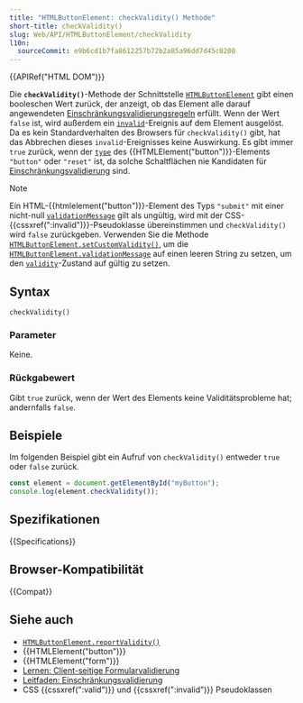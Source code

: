 ```yaml
---
title: "HTMLButtonElement: checkValidity() Methode"
short-title: checkValidity()
slug: Web/API/HTMLButtonElement/checkValidity
l10n:
  sourceCommit: e9b6cd1b7fa8612257b72b2a85a96dd7d45c0200
---
```


{{APIRef("HTML DOM")}}

Die **`checkValidity()`**-Methode der Schnittstelle [`HTMLButtonElement`](/de/docs/Web/API/HTMLButtonElement) gibt einen booleschen Wert zurück, der anzeigt, ob das Element alle darauf angewendeten [Einschränkungsvalidierungsregeln](/de/docs/Web/HTML/Guides/Constraint_validation) erfüllt. Wenn der Wert `false` ist, wird außerdem ein [`invalid`](/de/docs/Web/API/HTMLInputElement/invalid_event)-Ereignis auf dem Element ausgelöst. Da es kein Standardverhalten des Browsers für `checkValidity()` gibt, hat das Abbrechen dieses `invalid`-Ereignisses keine Auswirkung. Es gibt immer `true` zurück, wenn der [`type`](/de/docs/Web/API/HTMLButtonElement/type) des {{HTMLElement("button")}}-Elements `"button"` oder `"reset"` ist, da solche Schaltflächen nie Kandidaten für [Einschränkungsvalidierung](/de/docs/Web/HTML/Guides/Constraint_validation) sind.

> [!NOTE]
> Ein HTML-{{htmlelement("button")}}-Element des Typs `"submit"` mit einer nicht-null [`validationMessage`](/de/docs/Web/API/HTMLButtonElement/validationMessage) gilt als ungültig, wird mit der CSS-{{cssxref(":invalid")}}-Pseudoklasse übereinstimmen und `checkValidity()` wird `false` zurückgeben. Verwenden Sie die Methode [`HTMLButtonElement.setCustomValidity()`](/de/docs/Web/API/HTMLButtonElement/setCustomValidity), um die [`HTMLButtonElement.validationMessage`](/de/docs/Web/API/HTMLButtonElement/validationMessage) auf einen leeren String zu setzen, um den [`validity`](/de/docs/Web/API/HTMLButtonElement/validity)-Zustand auf gültig zu setzen.

## Syntax

```js-nolint
checkValidity()
```

### Parameter

Keine.

### Rückgabewert

Gibt `true` zurück, wenn der Wert des Elements keine Validitätsprobleme hat; andernfalls `false`.

## Beispiele

Im folgenden Beispiel gibt ein Aufruf von `checkValidity()` entweder `true` oder `false` zurück.

```js
const element = document.getElementById("myButton");
console.log(element.checkValidity());
```

## Spezifikationen

{{Specifications}}

## Browser-Kompatibilität

{{Compat}}

## Siehe auch

- [`HTMLButtonElement.reportValidity()`](/de/docs/Web/API/HTMLButtonElement/reportValidity)
- {{HTMLElement("button")}}
- {{HTMLElement("form")}}
- [Lernen: Client-seitige Formularvalidierung](/de/docs/Learn_web_development/Extensions/Forms/Form_validation)
- [Leitfaden: Einschränkungsvalidierung](/de/docs/Web/HTML/Guides/Constraint_validation)
- CSS {{cssxref(":valid")}} und {{cssxref(":invalid")}} Pseudoklassen
